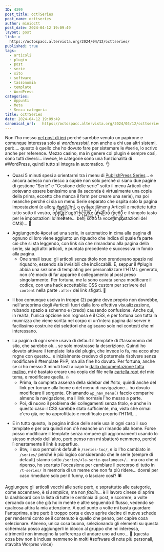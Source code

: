 ```yaml
---
ID: 4399
post_title: octTSeries
post_name: octtseries
author: minioctt
post_date: 2024-04-12 19:09:49
layout: post
link: >
  https://octospacc.altervista.org/2024/04/12/octtseries/
published: true
tags:
  - articoli
  - plugin
  - post
  - serie
  - sito
  - software
  - tassonomia
  - template
  - WordPress
categories:
  - Appunti
  - Meta
  - Senza categoria
title: octTSeries
date: 2024-04-12 19:09:49
canonical_url:   https://octospacc.altervista.org/2024/04/12/octtseries/
---
```

<!-- wp:paragraph -->
<p>Non l'ho messo <a href="2024/04/11/tassi-nel-sito-misto/">nel post di ieri</a> perché sarebbe venuto un papirone e comunque interessa solo ai <em>wordpressisti</em>, non anche a chi usa altri sistemi, però.... questo è quello che ho dovuto fare per sistemare le #serie, lo scrivo anche per reference. Mezzo casino, ma in genere coi plugin è sempre così, sono tutti diversi... invece, le categorie sono una funzionalità di #WordPress, quindi tutto si integra in automatico. 👌</p>
<!-- /wp:paragraph -->

<!-- wp:list -->
<ul><!-- wp:list-item -->
<li>Quasi 5 minuti spesi a orientarmi tra i menu di <a href="https://wordpress.org/plugins/organize-series/">PublishPress Series</a>... e ancora adesso non riesco a capire non solo perché ci siano due pagine di gestione "Serie" e "Gestione delle serie" sotto il menu Articoli che potevano essere benissimo una (la seconda è virtualmente una copia della prima, eccetto che manca il form per creare una serie), ma poi neanche perché ci sia un menu Serie separato che ospita solo la pagina Impostazioni (e allora c̛̄a̬r̷͜i̲ss̞i͈͝m̜i͚̒, o evitate il menu Articoli e mettete tutto tutto sotto il vostro, o̔̋͆p̠̫͔̆̓p̶̡̛̙̭̑ͬ̄ͮ͌͜ű͇̪̅ͭ̋r͇̙̼̙͇̥ͦͮͯ̍ͬé̛̞ͨͨ̒̍̑ͅ n̹o͇ͅṋ̶͠ m̴̤̭̾̇ͧͅe̹͈͙͌̄t͎̼͉͕̬̔̇ͤt̡̳̐ē̴̝̦̱ͪ̈́̋ͭ͘t̛̙̩̪̤̄͆̍͌e̞̟̲̥ u̸̬̣̘̹ͤ̏ͩͭn̫̼͔̟ͤ̈́̓͊͜͜͞ a͍̜͊̇ͬl̫̤͊t̵ró̶̩͌ m̡̺̩̳͔̰̬͆̉e̦n͎ͣ̀͛ṵ̡̲̻̳͉̾̚͜ͅ e il singolo tasto per le impostazioni lo mettete... beh, sotto la voce Impostazioni del CMS)... 🤧</li>
<!-- /wp:list-item --></ul>
<!-- /wp:list -->

<!-- wp:list -->
<ul><!-- wp:list-item -->
<li>Aggiungendo #post ad una serie, in automatico in cima alla pagina di ognuno di loro viene aggiunto un riquadro che indica di quale fa parte ciò che si sta leggendo, con link sia che rimandano alla pagina della serie, sia agli altri articoli, e puntata precedente e successiva in fondo alla pagina.<!-- wp:list -->
<ul><!-- wp:list-item -->
<li>One small issue: gli articoli senza titolo non prendevano spazio nel riquadro, essendo sia invisibili che incliccabili. E, seppur il #plugin abbia una sezione di templating per personalizzare l'HTML generato, non c'è modo di far apparire il collegamento al post preso singolarmente. Per fortuna, me la sono cavata senza modificare il codice, con una hack accettabile: CSS custom per scrivere del <code>content</code> nella parte <code>:after</code> dei link sfigati. 🤯</li>
<!-- /wp:list-item --></ul>
<!-- /wp:list --></li>
<!-- /wp:list-item --></ul>
<!-- /wp:list -->

<!-- wp:list -->
<ul><!-- wp:list-item -->
<li>Il box comunque usciva in troppe (2) pagine dove proprio non dovrebbe, nell'anteprima degli #articoli fuori dalla loro effettiva visualizzazione, rubando spazio a schermo e (credo) causando confusione. Anche qui, in realtà, l'unica opzione non rognosa è il CSS, e per fortuna con tutta la munnizza che viene scritta nel corpo di un'intera pagina dal server è facilissimo costruire dei selettori che agiscano solo nei contesti che mi interessano.</li>
<!-- /wp:list-item --></ul>
<!-- /wp:list -->

<!-- wp:list -->
<ul><!-- wp:list-item -->
<li>La pagina di ogni serie usava di default il template di #tassonomia del sito, che sarebbe ok... se solo mostrasse la descrizione. Quindi ho dovuto attivare il template lista del plugin, che invece lo fa, ma ecco altre rogne con questo... e inizialmente credevo di potermela risolvere senza modificare il #template PHP, ma alla fine ho dovuto. Per fortuna, anche se ci ho messo 3 minuti tosti a capirlo <a href="https://publishpress.com/knowledge-base/series-overview-template/">dalla documentazione fatta malino</a>, mi è bastato creare una copia del file nella <u>cartella root</u> del mio tema, e modificare quella. 🔥️<!-- wp:list -->
<ul><!-- wp:list-item -->
<li>Prima, la completa assenza della sidebar del #sito, quindi anche del link per tornare alla home o del menu di navigazione... ho dovuto modificare il sorgente. Chiamando <code>wp_nav_menu()</code> faccio comparire almeno la navigazione, ma il link normale l'ho messo a parte.</li>
<!-- /wp:list-item -->

<!-- wp:list-item -->
<li>Poi, di nuovo il problema dei collegamenti senza titolo, e anche in questo caso il CSS sarebbe stato sufficiente, ma, visto che ormai c'ero già, ne ho approfittato e modificato proprio l'HTML...</li>
<!-- /wp:list-item --></ul>
<!-- /wp:list --></li>
<!-- /wp:list-item --></ul>
<!-- /wp:list -->

<!-- wp:list -->
<ul><!-- wp:list-item -->
<li>E in tutto questo, la pagina indice delle serie usa in ogni caso il suo template e per ora quindi non c'è neanche un rimando alla home. Forse posso modificare il template senza rompere gli aggiornamenti usando lo stesso metodo dell'altro,  però penso non mi sbatterò nemmeno, perché lì onestamente il link è superfluo.<!-- wp:list -->
<ul><!-- wp:list-item -->
<li>Btw, il suo permalink default è <code>/series-toc/</code>, e io l'ho cambiato in <code>/series/</code> perché è più logico considerando che le serie (sempre di default) stanno sotto <code>/series/&lt;la-serie-qualunque>/</code>... ma ora che ci ripenso, ho scartato l'occasione per cambiare il percorso di tutto in <code>/t-series/</code> in memoria di un meme che non fa più ridere... dovrei per caso rimediare solo per il funny, o lasciare così? 🕷</li>
<!-- /wp:list-item --></ul>
<!-- /wp:list --></li>
<!-- /wp:list-item --></ul>
<!-- /wp:list -->

<!-- wp:paragraph -->
<p>Aggiungere gli articoli vecchi alle serie però, e soprattutto alle categorie, come accennavo, è si <em>semplice</em>, ma non <em>facile</em>... è il lavoro cinese di aprire la dashboard con la lista di tutte le centinaia di post, e scorrere, a volte cercando cose che già ho in mente e altre seguendo il flusso, vedendo se qualcosa attira la mia attenzione. A quel punto a volte mi basta guardare l'anteprima, altre però è troppo corta e devo aprire decine di nuove schede per rendermi conto se il contenuto è quello che penso, per capire cosa selezionare. Almeno, unica cosa buona, selezionando gli elementi su questa schermata posso aggiungerli in blocco al gruppo che mi interessa, altrimenti non immagino la sofferenza di andare uno ad uno... 🙏 (questa cosa btw non è inclusa nemmeno in molti #software di note più personali, stavolta Worpres vince)</p>
<!-- /wp:paragraph -->